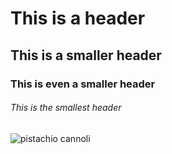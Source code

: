 # This is a header
## This is a smaller header
### This is even a smaller header
###### This is the smallest header

![pistachio cannoli](https://encrypted-tbn1.gstatic.com/shopping?q=tbn:ANd9GcRB13Q9ClVYfY-Yd8MSMpFLgLFGbtgeiXC04gQUClWn3NbHm1PRI2SHDPK3cqNx-dFyzpZjERbocbrUZgi6OS5Py7_NBnzzB7ehcMD7Uv8&usqp=CAE)
